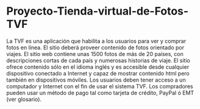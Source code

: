 # Proyecto-Tienda-virtual-de-Fotos-TVF
La TVF es una aplicación que habilita a los usuarios para ver y comprar fotos en línea. El sitio deberá proveer contenido de fotos orientado por viajes. El sitio web contiene unas 1500 fotos de más de 20 países, con descripciones cortas de cada país y numerosas historias de viaje. El sitio ofrece contenido sólo en el idioma inglés y es accesible desde cualquier dispositivo conectado a Internet y capaz de mostrar contenido html pero también en dispositivos móviles. Los usuarios deben tener acceso a un computador y Internet con el fin de usar el sistema TVF. Los compradores pueden usar un método de pago tal como tarjeta de crédito, PayPal ó EMT (ver glosario).
